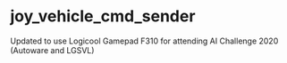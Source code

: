 # joy_vehicle_cmd_sender
Updated to use Logicool Gamepad F310 for attending AI Challenge 2020 (Autoware and LGSVL)

![![](https://lh3.googleusercontent.com/1BmaDuU9CmCNVesuKjhQt7834X22mbFp9zsEAwsXnCp9IqdHJz67phkouAKg0g7fntBw21rhM5E-Gyk6BVYiyhaYbDz6wP_rf4D9H6VD-wk8eN0SrpgDAaUEOHGlg8afF5F3IzVsGg)](https://photos.app.goo.gl/wWke6Kk1iGcExQaNA)
